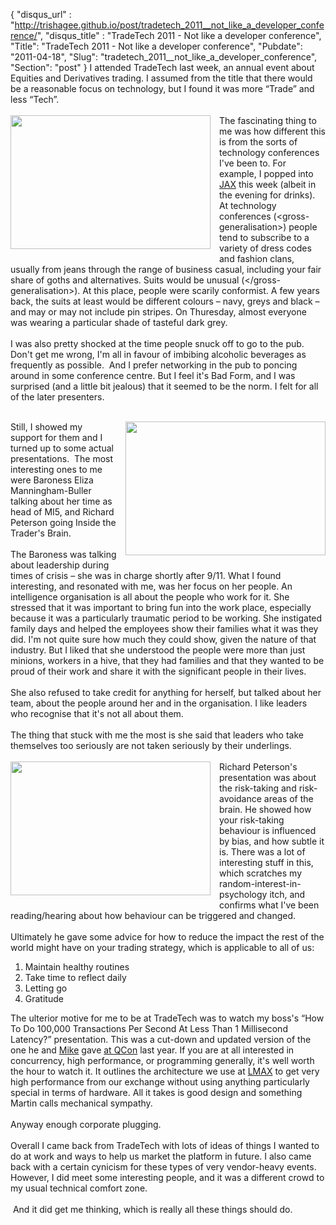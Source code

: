 {
 "disqus_url" : "http://trishagee.github.io/post/tradetech_2011__not_like_a_developer_conference/",
 "disqus_title" : "TradeTech 2011 - Not like a developer conference",
 "Title": "TradeTech 2011 - Not like a developer conference",
 "Pubdate": "2011-04-18",
 "Slug": "tradetech_2011__not_like_a_developer_conference",
 "Section": "post"
}
I attended TradeTech last week, an annual event about Equities and Derivatives trading.  I assumed from the title that there would be a reasonable focus on technology, but I found it was more “Trade” and less “Tech”.<br /><br /><a href="http://2.bp.blogspot.com/-bWCpxKcxqUo/TahF0DBHxII/AAAAAAAAIAc/XXZzeNj_4K0/s1600/DSC_0009.jpg" imageanchor="1" style="clear: left; float: left; margin-bottom: 1em; margin-right: 1em;"><img border="0" height="214" src="http://2.bp.blogspot.com/-bWCpxKcxqUo/TahF0DBHxII/AAAAAAAAIAc/XXZzeNj_4K0/s320/DSC_0009.jpg" style="cursor: move;" width="320" /></a>The fascinating thing to me was how different this is from the sorts of technology conferences I've been to.  For example, I popped into <a href="http://jaxlondon.com/">JAX</a> this week (albeit in the evening for drinks).  At technology conferences (&lt;gross-generalisation&gt;) people tend to subscribe to a variety of dress codes and fashion clans, usually from jeans through the range of business casual, including your fair share of goths and alternatives.  Suits would be unusual (&lt;/gross-generalisation&gt;).  At this place, people were scarily conformist.  A few years back, the suits at least would be different colours – navy, greys and black – and may or may not include pin stripes.  On Thuresday, almost everyone was wearing a particular shade of tasteful dark grey.<br /><br />I was also pretty shocked at the time people snuck off to go to the pub.  Don't get me wrong, I'm all in favour of imbibing alcoholic beverages as frequently as possible. &nbsp;And I prefer networking in the pub to poncing around in some conference centre.  But I feel it's Bad Form, and I was surprised (and a little bit jealous) that it seemed to be the norm.  I felt for all of the later presenters.<br /><br /><div class="separator" style="clear: both; text-align: center;"><a href="http://2.bp.blogspot.com/-YInq4o3Vu8c/TahGzuaMylI/AAAAAAAAIAk/vCmhBplBl3g/s1600/DSC_0001.jpg" imageanchor="1" style="clear: right; float: right; margin-bottom: 1em; margin-left: 1em;"><img border="0" height="214" src="http://2.bp.blogspot.com/-YInq4o3Vu8c/TahGzuaMylI/AAAAAAAAIAk/vCmhBplBl3g/s320/DSC_0001.jpg" width="320" /></a></div>Still, I showed my support for them and I turned up to some actual presentations. &nbsp;The most interesting ones to me were Baroness Eliza Manningham-Buller talking about her time as head of MI5, and Richard Peterson going Inside the Trader's Brain.<br /><br />The Baroness was talking about leadership during times of crisis – she was in charge shortly after 9/11.  What I found interesting, and resonated with me, was her focus on her people.  An intelligence organisation is all about the people who work for it.  She stressed that it was important to bring fun into the work place, especially because it was a particularly traumatic period to be working.  She instigated family days and helped the employees show their families what it was they did.  I'm not quite sure how much they could show, given the nature of that industry.  But I liked that she understood the people were more than just minions, workers in a hive, that they had families and that they wanted to be proud of their work and share it with the significant people in their lives.<br /><br />She also refused to take credit for anything for herself, but talked about her team, about the people around her and in the organisation. I like leaders who recognise that it's not all about them.<br /><br />The thing that stuck with me the most is she said that leaders who take themselves too seriously are not taken seriously by their underlings.<br /><br /><div class="separator" style="clear: both; text-align: center;"><a href="http://1.bp.blogspot.com/-3a8b0gyz_wM/TahHg3a-m-I/AAAAAAAAIAo/izyXXXYoXbI/s1600/DSC_0005.jpg" imageanchor="1" style="clear: left; float: left; margin-bottom: 1em; margin-right: 1em;"><img border="0" height="214" src="http://1.bp.blogspot.com/-3a8b0gyz_wM/TahHg3a-m-I/AAAAAAAAIAo/izyXXXYoXbI/s320/DSC_0005.jpg" width="320" /></a></div>Richard Peterson's presentation was about the risk-taking and risk-avoidance areas of the brain.  He showed how your risk-taking behaviour is influenced by bias, and how subtle it is.  There was a lot of interesting stuff in this, which scratches my random-interest-in-psychology itch, and confirms what I've been reading/hearing about how behaviour can be triggered and changed.<br /><br />Ultimately he gave some advice for how to reduce the impact the rest of the world might have on your trading strategy, which is applicable to all of us:<br /><ol><li>Maintain healthy routines</li><li>Take time to reflect daily</li><li>Letting go</li><li>Gratitude</li></ol>The ulterior motive for me to be at TradeTech was to watch my boss's “How To Do 100,000 Transactions Per Second At Less Than 1 Millisecond Latency?” presentation.  This was a cut-down and updated version of the one he and <a href="http://mikes-tech.blogspot.com/">Mike</a> gave <a href="http://www.infoq.com/presentations/LMAX">at QCon</a> last year.  If you are at all interested in concurrency, high performance, or programming generally, it's well worth the hour to watch it.  It outlines the architecture we use at <a href="http://community.lmaxtrader.com/">LMAX</a> to get very high performance from our exchange without using anything particularly special in terms of hardware.  All it takes is good design and something Martin calls mechanical sympathy.<br /><br />Anyway enough corporate plugging.<br /><br />Overall I came back from TradeTech with lots of ideas of things I wanted to do at work and ways to help us market the platform in future.  I also came back with a certain cynicism for these types of very vendor-heavy events.  However, I did meet some interesting people, and it was a different crowd to my usual technical comfort zone.<br /><br />&nbsp;And it did get me thinking, which is really all these things should do.
